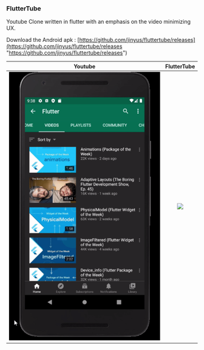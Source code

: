 ### FlutterTube

Youtube Clone written in flutter with an emphasis on the video minimizing UX.

Download the Android apk : [https://github.com/jinyus/fluttertube/releases](https://github.com/jinyus/fluttertube/releases "https://github.com/jinyus/fluttertube/releases")

Youtube            |  FlutterTube
:-------------------------:|:-------------------------:
![](https://github.com/jinyus/fluttertube/blob/master/assets/youtube.gif)  |  ![](https://github.com/jinyus/fluttertube/blob/master/assets/fluttertube2.gif)

